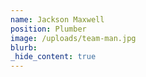 ```yaml
---
name: Jackson Maxwell
position: Plumber
image: /uploads/team-man.jpg
blurb:
_hide_content: true
---
```

